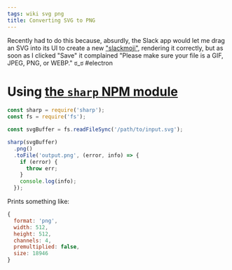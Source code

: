 ```yaml
---
tags: wiki svg png
title: Converting SVG to PNG
---
```


Recently had to do this because, absurdly, the Slack app would let me drag an SVG into its UI to create a new ["slackmoji"](https://slackmojis.com/), rendering it correctly, but as soon as I clicked "Save" it complained "Please make sure your file is a GIF, JPEG, PNG, or WEBP." ಠ_ಠ #electron

# Using [the `sharp` NPM module](https://www.npmjs.com/package/sharp)

```js
const sharp = require('sharp');
const fs = require('fs');

const svgBuffer = fs.readFileSync('/path/to/input.svg');

sharp(svgBuffer)
  .png()
  .toFile('output.png', (error, info) => {
    if (error) {
      throw err;
    }
    console.log(info);
  });
```

Prints something like:

```js
{
  format: 'png',
  width: 512,
  height: 512,
  channels: 4,
  premultiplied: false,
  size: 18946
}
```
